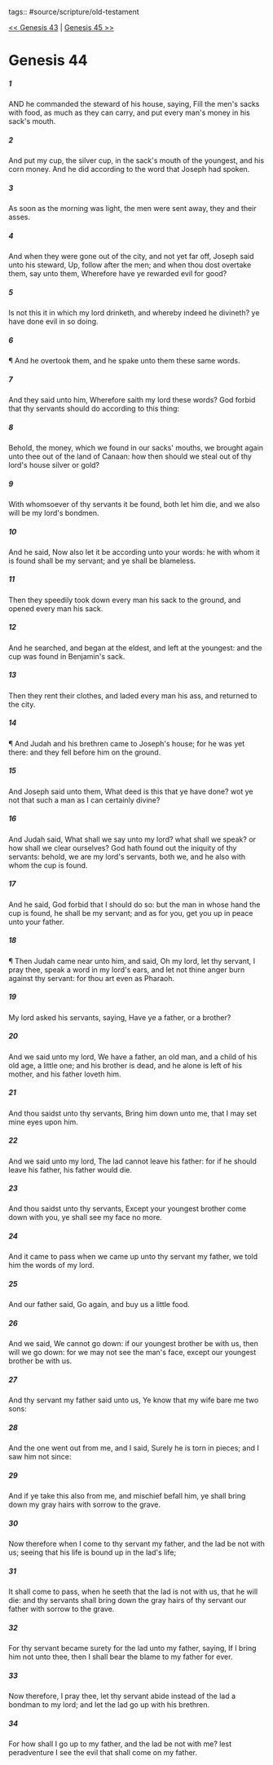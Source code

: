 tags:: #source/scripture/old-testament

[<< Genesis 43](source/scripture/old-testament/01_Genesis/Genesis_43.md) | [Genesis 45 >>](source/scripture/old-testament/01_Genesis/Genesis_45.md)

# Genesis 44

##### 1

AND he commanded the steward of his house, saying, Fill the men's sacks with food, as much as they can carry, and put every man's money in his sack's mouth.

##### 2

And put my cup, the silver cup, in the sack's mouth of the youngest, and his corn money. And he did according to the word that Joseph had spoken.

##### 3

As soon as the morning was light, the men were sent away, they and their asses.

##### 4

And when they were gone out of the city, and not yet far off, Joseph said unto his steward, Up, follow after the men; and when thou dost overtake them, say unto them, Wherefore have ye rewarded evil for good?

##### 5

Is not this it in which my lord drinketh, and whereby indeed he divineth? ye have done evil in so doing.

##### 6

¶ And he overtook them, and he spake unto them these same words.

##### 7

And they said unto him, Wherefore saith my lord these words? God forbid that thy servants should do according to this thing:

##### 8

Behold, the money, which we found in our sacks' mouths, we brought again unto thee out of the land of Canaan: how then should we steal out of thy lord's house silver or gold?

##### 9

With whomsoever of thy servants it be found, both let him die, and we also will be my lord's bondmen.

##### 10

And he said, Now also let it be according unto your words: he with whom it is found shall be my servant; and ye shall be blameless.

##### 11

Then they speedily took down every man his sack to the ground, and opened every man his sack.

##### 12

And he searched, and began at the eldest, and left at the youngest: and the cup was found in Benjamin's sack.

##### 13

Then they rent their clothes, and laded every man his ass, and returned to the city.

##### 14

¶ And Judah and his brethren came to Joseph's house; for he was yet there: and they fell before him on the ground.

##### 15

And Joseph said unto them, What deed is this that ye have done? wot ye not that such a man as I can certainly divine?

##### 16

And Judah said, What shall we say unto my lord? what shall we speak? or how shall we clear ourselves? God hath found out the iniquity of thy servants: behold, we are my lord's servants, both we, and he also with whom the cup is found.

##### 17

And he said, God forbid that I should do so: but the man in whose hand the cup is found, he shall be my servant; and as for you, get you up in peace unto your father.

##### 18

¶ Then Judah came near unto him, and said, Oh my lord, let thy servant, I pray thee, speak a word in my lord's ears, and let not thine anger burn against thy servant: for thou art even as Pharaoh.

##### 19

My lord asked his servants, saying, Have ye a father, or a brother?

##### 20

And we said unto my lord, We have a father, an old man, and a child of his old age, a little one; and his brother is dead, and he alone is left of his mother, and his father loveth him.

##### 21

And thou saidst unto thy servants, Bring him down unto me, that I may set mine eyes upon him.

##### 22

And we said unto my lord, The lad cannot leave his father: for if he should leave his father, his father would die.

##### 23

And thou saidst unto thy servants, Except your youngest brother come down with you, ye shall see my face no more.

##### 24

And it came to pass when we came up unto thy servant my father, we told him the words of my lord.

##### 25

And our father said, Go again, and buy us a little food.

##### 26

And we said, We cannot go down: if our youngest brother be with us, then will we go down: for we may not see the man's face, except our youngest brother be with us.

##### 27

And thy servant my father said unto us, Ye know that my wife bare me two sons:

##### 28

And the one went out from me, and I said, Surely he is torn in pieces; and I saw him not since:

##### 29

And if ye take this also from me, and mischief befall him, ye shall bring down my gray hairs with sorrow to the grave.

##### 30

Now therefore when I come to thy servant my father, and the lad be not with us; seeing that his life is bound up in the lad's life;

##### 31

It shall come to pass, when he seeth that the lad is not with us, that he will die: and thy servants shall bring down the gray hairs of thy servant our father with sorrow to the grave.

##### 32

For thy servant became surety for the lad unto my father, saying, If I bring him not unto thee, then I shall bear the blame to my father for ever.

##### 33

Now therefore, I pray thee, let thy servant abide instead of the lad a bondman to my lord; and let the lad go up with his brethren.

##### 34

For how shall I go up to my father, and the lad be not with me? lest peradventure I see the evil that shall come on my father.
